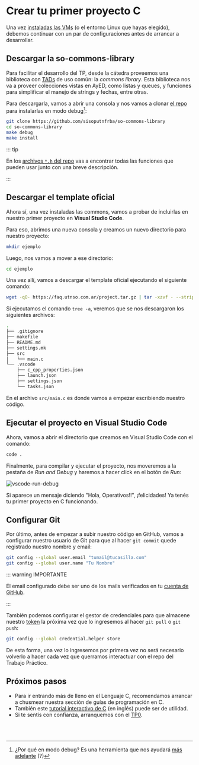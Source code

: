 # Crear tu primer proyecto C

Una vez [instaladas las VMs](/primeros-pasos/entorno-linux) (o el entorno Linux que hayas
elegido), debemos continuar con un par de configuraciones antes de arrancar a
desarrollar.

## Descargar la so-commons-library

Para facilitar el desarrollo del TP, desde la cátedra proveemos una biblioteca
con [TADs] de uso común: la _commons library_. Esta biblioteca nos va a proveer
colecciones vistas en AyED, como listas y queues, y funciones para simplificar
el manejo de strings y fechas, entre otras.

[TADs]: https://es.wikipedia.org/wiki/Tipo_de_dato_abstracto

Para descargarla, vamos a abrir una consola y nos vamos a clonar
[el repo](https://faq.utnso.com.ar/commons) para instalarlas
en modo debug[^1]:

```bash
git clone https://github.com/sisoputnfrba/so-commons-library
cd so-commons-library
make debug
make install
```

::: tip

En los
[archivos `*.h` del repo](https://faq.utnso.com.ar/commons-src)
vas a encontrar todas las funciones que pueden usar junto con una breve
descripción.

:::

## Descargar el template oficial

Ahora sí, una vez instaladas las commons, vamos a probar de incluirlas en
nuestro primer proyecto en **Visual Studio Code**.

Para eso, abrimos una nueva consola y creamos un nuevo directorio para nuestro
proyecto:

```bash
mkdir ejemplo
```

Luego, nos vamos a mover a ese directorio:

```bash
cd ejemplo
```

Una vez allí, vamos a descargar el template oficial ejecutando el siguiente
comando:

```bash
wget -qO- https://faq.utnso.com.ar/project.tar.gz | tar -xzvf - --strip-components 1
```

Si ejecutamos el comando `tree -a`, veremos que se nos descargaron los
siguientes archivos:

```bash
.
├── .gitignore
├── makefile
├── README.md
├── settings.mk
├── src
│   └── main.c
└── .vscode
    ├── c_cpp_properties.json
    ├── launch.json
    ├── settings.json
    └── tasks.json
```

En el archivo `src/main.c` es donde vamos a empezar escribiendo nuestro código.

## Ejecutar el proyecto en Visual Studio Code

Ahora, vamos a abrir el directorio que creamos en Visual Studio Code con el
comando:

```bash
code .
```

Finalmente, para compilar y ejecutar el proyecto, nos moveremos a la pestaña
de _Run and Debug_ y haremos a hacer click en el botón de _Run_:

![vscode-run-debug](/img/primeros-pasos/primer-proyecto-c/vscode-run-debug.gif)

Si aparece un mensaje diciendo "Hola, Operativos!!", ¡felicidades! Ya tenés tu
primer proyecto en C funcionando.

## Configurar Git

Por último, antes de empezar a subir nuestro código en GitHub, vamos a
configurar nuestro usuario de Git para que al hacer `git commit` quede
registrado nuestro nombre y email:

```bash
git config --global user.email "tumail@tucasilla.com"
git config --global user.name "Tu Nombre"
```

::: warning IMPORTANTE

El email configurado debe ser uno de los mails verificados en tu
[cuenta de GitHub](https://github.com/settings/emails).

:::

También podemos configurar el gestor de credenciales para que almacene
nuestro [token](https://github.com/settings/tokens) la próxima vez que lo
ingresemos al hacer `git pull` o `git push`:

```bash
git config --global credential.helper store
```

De esta forma, una vez lo ingresemos por primera vez no será necesario volverlo
a hacer cada vez que querramos interactuar con el repo del Trabajo Práctico.


## Próximos pasos

- Para ir entrando más de lleno en el Lenguaje C, recomendamos arrancar a
  chusmear nuestra sección de guías de programación en C.
- También este [tutorial interactivo de C](https://www.learn-c.org/) (en inglés)
  puede ser de utilidad.
- Si te sentís con confianza, arranquemos con el [TP0](/primeros-pasos/tp0).

<br><br>

[^1]:
    ¿Por qué en modo debug? Es una herramienta que nos ayudará
    [más adelante](/guias/herramientas/debugger) (?)
